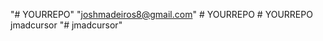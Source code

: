 "# YOURREPO" 
"joshmadeiros8@gmail.com" 
#   Y O U R R E P O  
 #   Y O U R R E P O  
 j m a d c u r s o r  
 "# jmadcursor" 
